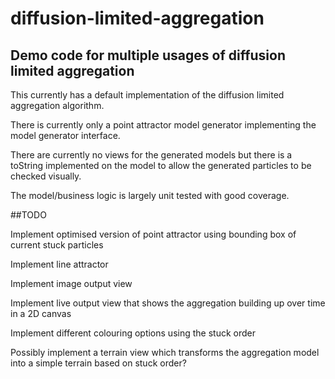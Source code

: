 # diffusion-limited-aggregation
## Demo code for multiple usages of diffusion limited aggregation

This currently has a default implementation of the diffusion limited aggregation algorithm.

There is currently only a point attractor model generator implementing the model generator interface.

There are currently no views for the generated models but there is a toString implemented on the model to allow the generated particles to be checked visually.

The model/business logic is largely unit tested with good coverage.

##TODO

Implement optimised version of point attractor using bounding box of current stuck particles

Implement line attractor

Implement image output view

Implement live output view that shows the aggregation building up over time in a 2D canvas

Implement different colouring options using the stuck order

Possibly implement a terrain view which transforms the aggregation model into a simple terrain based on stuck order?
